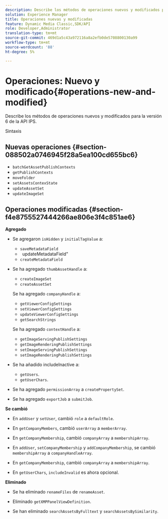 ```yaml
---
description: Describe los métodos de operaciones nuevos y modificados para la versión 6 de la API IPS.
solution: Experience Manager
title: Operaciones nuevas y modificadas
feature: Dynamic Media Classic,SDK/API
role: Developer,Administrator
translation-type: tm+mt
source-git-commit: 469d1a5c43a972116a8a2efb0de5708800130a99
workflow-type: tm+mt
source-wordcount: '88'
ht-degree: 5%

---
```



# Operaciones: Nuevo y modificado{#operations-new-and-modified}

Describe los métodos de operaciones nuevos y modificados para la versión 6 de la API IPS.

Sintaxis

## Nuevas operaciones {#section-088502a0746945f28a5ea100cd655bc6}

* `batchGetAssetPublishContexts`
* `getPublishContexts`
* `moveFolder`
* `setAssetsContexState`
* `updateAssetSet`
* `updateImageSet`

## Operaciones modificadas {#section-f4e8755527444266ae806e3f4c851ae6}

**Agregado**

* Se agregaron `isHidden` y `initialTagValue` a:

   * `saveMetadataField`
   * ` `updateMetadataField&quot;
   * `createMetadataField`

* Se ha agregado `thumbAssetHandle` a:

   * `createImageSet`
   * `createAssetSet`

   Se ha agregado `companyHandle` a:

   * `getViewerConfigSettings`
   * `setViewerConfigSettings`
   * `updateViewerConfigSettings`
   * `getSearchStrings`

   Se ha agregado `contextHandle` a:

   * `getImageServingPublishSettings`
   * `getImageRenderingPublishSettings`
   * `setImageServingPublishSettings`
   * `setImageRenderingPublishSettings`



* Se ha añadido includeInactive a:

   * `getUsers`.
   * `getUserChars`.

* Se ha agregado `permissionArray` a `createPropertySet`.

* Se ha agregado `exportJob` a `submitJob`.

**Se cambió**

* En `addUser` y `setUser`, cambió `role` a `defaultRole`.

* En `getCompanyMembers`, cambió `userArray` a `memberArray`.

* En `getCompanyMembership`, cambió `companyArray` a `membershipArray`.

* En `addUser`, `setCompanyMembership` y `addCompanyMembership`, se cambió `membershipArray` a `companyHandleArray`.

* En `getCompanyMembership`, cambió `companyArray` a `membershipArray`.

* En `getUserChars`, `includeInvalid` es ahora opcional.

**Eliminado**

* Se ha eliminado `renameFiles` de `renameAsset`.

* Eliminado `getXMPPanelViewDefinition`.
* Se han eliminado `searchAssetsByFulltext` y `searchAssetsBySimilarity`.

